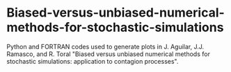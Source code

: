 # Biased-versus-unbiased-numerical-methods-for-stochastic-simulations
Python and FORTRAN codes used to generate plots in J. Aguilar, J.J. Ramasco, and R. Toral "Biased versus unbiased numerical methods for stochastic simulations: application to contagion processes".
